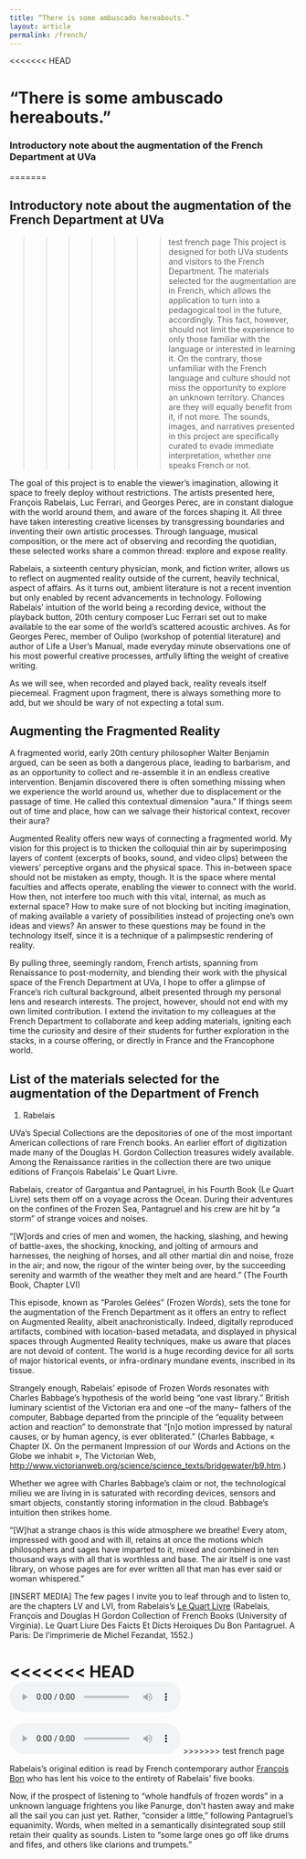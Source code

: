 ```yaml
---
title: “There is some ambuscado hereabouts.”
layout: article  
permalink: /french/
---
```


<<<<<<< HEAD
# “There is some ambuscado hereabouts.”
 
### Introductory note about the augmentation of the French Department at UVa
=======
## Introductory note about the augmentation of the French Department at UVa

>>>>>>> test french page
This project is designed for both UVa students and visitors to the French Department. The materials selected for the augmentation are in French, which allows the application to turn into a pedagogical tool in the future, accordingly. This fact, however, should not limit the experience to only those familiar with the language or interested in learning it. On the contrary, those unfamiliar with the French language and culture should not miss the opportunity to explore an unknown territory. Chances are they will equally benefit from it, if not more. The sounds, images, and narratives presented in this project are specifically curated to evade immediate interpretation, whether one speaks French or not.

The goal of this project is to enable the viewer’s imagination, allowing it space to freely deploy without restrictions. The artists presented here, François Rabelais, Luc Ferrari, and Georges Perec, are in constant dialogue with the world around them, and aware of the forces shaping it. All three have taken interesting creative licenses by transgressing boundaries and inventing their own artistic processes. Through language, musical composition, or the mere act of observing and recording the quotidian, these selected works share a common thread: explore and expose reality.

Rabelais, a sixteenth century physician, monk, and fiction writer,  allows us to reflect on augmented reality outside of the current, heavily technical, aspect of affairs. As it turns out, ambient literature is not a recent invention but only enabled by recent advancements in technology. Following Rabelais’ intuition of the world being a recording device, without the playback button, 20th century composer Luc Ferrari set out to make available to the ear some of the world’s scattered acoustic archives. As for Georges Perec, member of Oulipo (workshop of potential literature) and author of Life a User’s Manual, made everyday minute observations one of his most powerful creative  processes, artfully lifting the weight of creative writing.

As we will see, when recorded and played back, reality reveals itself piecemeal. Fragment upon fragment, there is always something more to add, but we should be wary of not expecting a total sum.

## Augmenting the Fragmented Reality   

A fragmented world, early 20th century philosopher Walter Benjamin argued, can be seen as both a dangerous place, leading to barbarism, and as an opportunity to collect and re-assemble it in an endless creative intervention. Benjamin discovered there is often something missing when we experience the world around us, whether due to displacement or the passage of time. He called this contextual dimension "aura." If things seem out of time and place, how can we salvage their historical context, recover their aura?

Augmented Reality offers new ways of connecting a fragmented world. My vision for this project is to thicken the colloquial thin air by superimposing layers of content (excerpts of books, sound, and video clips) between the viewers’ perceptive organs and the physical space. This in-between space should not be mistaken as empty, though. It is the space where mental faculties and affects operate, enabling the viewer to connect with the world. How then, not interfere too much with this vital, internal, as much as external space? How to make sure of not blocking but inciting imagination, of making available a variety of possibilities instead of projecting one’s own ideas and views? An answer to these questions may be found in the technology itself, since it is a technique of a palimpsestic rendering of reality.

By pulling three, seemingly random, French artists, spanning from Renaissance to post-modernity, and blending their work with the physical space of the French Department at UVa, I hope to offer a glimpse of France’s rich cultural background, albeit presented through my personal lens and research interests. The project, however, should not end with my own limited contribution. I extend the invitation to my colleagues at the French Department to collaborate and keep adding materials, igniting each time the curiosity and desire of their students for further exploration in the stacks, in a course offering, or directly in France and the Francophone world.  


## List of the materials selected for the augmentation of the Department of French

1. Rabelais

UVa’s Special Collections are the depositories of one of the most important American collections of rare French books. An earlier effort of digitization made many of the Douglas H. Gordon Collection treasures widely available. Among the Renaissance rarities in the collection there are two unique editions of François Rabelais’ Le Quart Livre.

Rabelais, creator of Gargantua and Pantagruel, in his Fourth Book (Le Quart Livre) sets them off on a voyage across the Ocean. During their adventures on the confines of the Frozen Sea, Pantagruel and his crew are hit by “a storm” of strange voices and noises.

“[W]ords and cries of men and women, the hacking, slashing, and hewing of battle-axes, the shocking, knocking, and jolting of armours and harnesses, the neighing of horses, and all other martial din and noise, froze in the air; and now, the rigour of the winter being over, by the succeeding serenity and warmth of the weather they melt and are heard.” (The Fourth Book, Chapter LVI)

This episode, known as “Paroles Gelées” (Frozen Words), sets the tone for the augmentation of the French Department as it offers an entry to reflect on Augmented Reality, albeit anachronistically. Indeed, digitally reproduced artifacts, combined with location-based metadata, and displayed in physical spaces through Augmented Reality techniques, make us aware that places are not devoid of content. The world is a huge recording device for all sorts of major historical events, or infra-ordinary mundane events, inscribed in its tissue.

Strangely enough, Rabelais’ episode of Frozen Words resonates with Charles Babbage’s hypothesis of the world being “one vast library.” British luminary scientist of the Victorian era and one –of the many– fathers of the computer, Babbage departed from the principle of the “equality between action and reaction” to demonstrate that “[n]o motion impressed by natural causes, or by human agency, is ever obliterated.” (Charles Babbage, « Chapter IX. On the permanent Impression of our Words and Actions on the Globe we inhabit », The Victorian Web, http://www.victorianweb.org/science/science_texts/bridgewater/b9.htm.)

Whether we agree with Charles Babbage’s claim or not, the technological milieu we are living in is saturated with recording devices, sensors and smart objects, constantly storing information in the cloud. Babbage’s intuition then strikes home.    

“[W]hat a strange chaos is this wide atmosphere we breathe! Every atom, impressed with good and with ill, retains at once the motions which philosophers and sages have imparted to it, mixed and combined in ten thousand ways with all that is worthless and base. The air itself is one vast library, on whose pages are for ever written all that man has ever said or woman whispered.”

[INSERT MEDIA]
The few pages I invite you to leaf through and to listen to, are the chapters LV and LVI, from Rabelais’s [Le Quart Livre](http://search.lib.virginia.edu/catalog/uva-lib:770691#?c=0&m=0&s=0&cv=13&xywh=75%2C572%2C1437%2C1775) (Rabelais, François and Douglas H Gordon Collection of French Books (University of Virginia). Le Quart Liure Des Faicts Et Dicts Heroiques Du Bon Pantagruel. A Paris: De l’imprimerie de Michel Fezandat, 1552.)

<<<<<<< HEAD
<audio controls preload="auto" src="/assets/french-media/QL_55.mp3"></audio>
=======
<audio controls="controls">
  <source src="/assets/french-media/QL_55.mp3" type="audio/mp3">
  Your browser does not support the <code>audio</code> element.
</audio>
>>>>>>> test french page

Rabelais’s original edition is read by French contemporary author [François Bon](http://www.tierslivre.net) who has lent his voice to the entirety of Rabelais’ five books.   

Now, if the prospect of listening to “whole handfuls of frozen words” in a unknown language frightens you like Panurge, don’t hasten away and make all the sail you can just yet. Rather, “consider a little,” following Pantagruel’s equanimity. Words, when melted in a semantically disintegrated soup still retain their quality as sounds. Listen to “some large ones go off like drums and fifes, and others like clarions and trumpets.”
